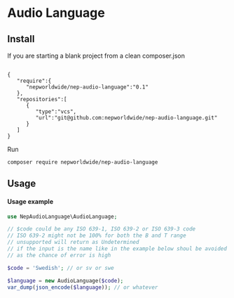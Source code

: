 # Audio Language

## Install

If you are starting a blank project from a clean composer.json
```angular2html

{
   "require":{
      "nepworldwide/nep-audio-language":"0.1"
   },
   "repositories":[
      {
         "type":"vcs",
         "url":"git@github.com:nepworldwide/nep-audio-language.git"
      }
   ]
}
```

Run
```angular2html
composer require nepworldwide/nep-audio-language
```
## Usage

#### Usage example
```php
use NepAudioLanguage\AudioLanguage;

// $code could be any ISO 639-1, ISO 639-2 or ISO 639-3 code
// ISO 639-2 might not be 100% for both the B and T range 
// unsupported will return as Undetermined
// if the input is the name like in the example below shoul be avoided 
// as the chance of error is high

$code = 'Swedish'; // or sv or swe

$language = new AudioLanguage($code);
var_dump(json_encode($language)); // or whatever


```
